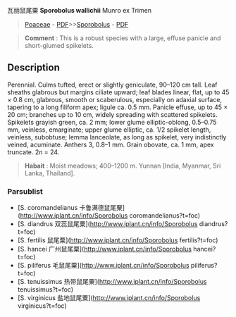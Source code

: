 瓦丽鼠尾粟 **Sporobolus wallichii** Munro ex Trimen

> [Poaceae](http://www.iplant.cn/info/Poaceae?t=foc) - [PDF](http://www.iplant.cn/foc/pdf/Poaceae.pdf)>>[Sporobolus](http://www.iplant.cn/info/Sporobolus?t=foc) - [PDF](http://www.iplant.cn/foc/pdf/Sporobolus.pdf)


> **Comment** : 
> This is a robust species with a large, effuse panicle and short-glumed spikelets.

## Description

Perennial. Culms tufted, erect or slightly geniculate, 90–120 cm tall. Leaf sheaths glabrous but margins ciliate upward; leaf blades linear, flat, up to 45 × 0.8 cm, glabrous, smooth or scaberulous, especially on adaxial surface, tapering to a long filiform apex; ligule ca. 0.5 mm. Panicle effuse, up to 45 × 20 cm; branches up to 10 cm, widely spreading with scattered spikelets. Spikelets grayish green, ca. 2 mm; lower glume elliptic-oblong, 0.5–0.75 mm, veinless, emarginate; upper glume elliptic, ca. 1/2 spikelet length, veinless, subobtuse; lemma lanceolate, as long as spikelet, very indistinctly veined, acuminate. Anthers 3, 0.8–1 mm. Grain obovate, ca. 1 mm, apex truncate. 2*n* = 24.


> **Habait** : 
> Moist meadows; 400–1200 m. Yunnan [India, Myanmar, Sri Lanka, Thailand].

### Parsublist

* [S.  coromandelianus  卡鲁满德鼠尾粟](http://www.iplant.cn/info/Sporobolus coromandelianus?t=foc)
* [S.  diandrus  双蕊鼠尾粟](http://www.iplant.cn/info/Sporobolus diandrus?t=foc)
* [S.  fertilis  鼠尾粟](http://www.iplant.cn/info/Sporobolus fertilis?t=foc)
* [S.  hancei  广州鼠尾粟](http://www.iplant.cn/info/Sporobolus hancei?t=foc)
* [S.  piliferus  毛鼠尾粟](http://www.iplant.cn/info/Sporobolus piliferus?t=foc)
* [S.  tenuissimus  热带鼠尾粟](http://www.iplant.cn/info/Sporobolus tenuissimus?t=foc)
* [S.  virginicus  盐地鼠尾粟](http://www.iplant.cn/info/Sporobolus virginicus?t=foc)
